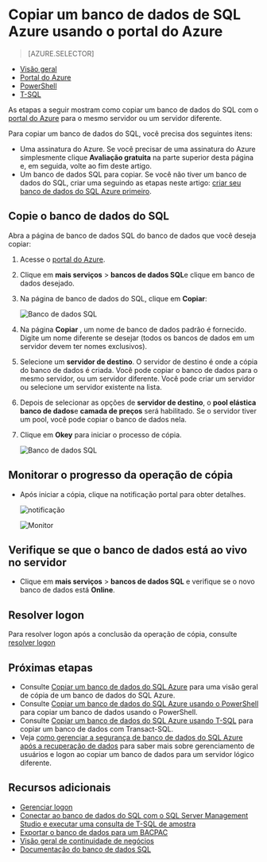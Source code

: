 <properties
    pageTitle="Copiar um banco de dados do SQL Azure usando o portal de Azure | Microsoft Azure"
    description="Criar uma cópia de um banco de dados do SQL Azure"
    services="sql-database"
    documentationCenter=""
    authors="stevestein"
    manager="jhubbard"
    editor=""/>

<tags
    ms.service="sql-database"
    ms.devlang="NA"
    ms.date="09/19/2016"
    ms.author="sstein"
    ms.workload="data-management"
    ms.topic="article"
    ms.tgt_pltfrm="NA"/>



# <a name="copy-an-azure-sql-database-using-the-azure-portal"></a>Copiar um banco de dados de SQL Azure usando o portal do Azure

> [AZURE.SELECTOR]
- [Visão geral](sql-database-copy.md)
- [Portal do Azure](sql-database-copy-portal.md)
- [PowerShell](sql-database-copy-powershell.md)
- [T-SQL](sql-database-copy-transact-sql.md)

As etapas a seguir mostram como copiar um banco de dados do SQL com o [portal do Azure](https://portal.azure.com) para o mesmo servidor ou um servidor diferente.

Para copiar um banco de dados do SQL, você precisa dos seguintes itens:

- Uma assinatura do Azure. Se você precisar de uma assinatura do Azure simplesmente clique **Avaliação gratuita** na parte superior desta página e, em seguida, volte ao fim deste artigo.
- Um banco de dados SQL para copiar. Se você não tiver um banco de dados do SQL, criar uma seguindo as etapas neste artigo: [criar seu banco de dados do SQL Azure primeiro](sql-database-get-started.md).


## <a name="copy-your-sql-database"></a>Copie o banco de dados do SQL

Abra a página de banco de dados SQL do banco de dados que você deseja copiar:

1.  Acesse o [portal do Azure](https://portal.azure.com).
2.  Clique em **mais serviços** > **bancos de dados SQL**e clique em banco de dados desejado.
3.  Na página de banco de dados do SQL, clique em **Copiar**:

    ![Banco de dados SQL](./media/sql-database-copy-portal/sql-database-copy.png)

1.  Na página **Copiar** , um nome de banco de dados padrão é fornecido. Digite um nome diferente se desejar (todos os bancos de dados em um servidor devem ter nomes exclusivos).
2.  Selecione um **servidor de destino**. O servidor de destino é onde a cópia do banco de dados é criada. Você pode copiar o banco de dados para o mesmo servidor, ou um servidor diferente. Você pode criar um servidor ou selecione um servidor existente na lista. 
3.  Depois de selecionar as opções de **servidor de destino**, o **pool elástica banco de dados**e **camada de preços** será habilitado. Se o servidor tiver um pool, você pode copiar o banco de dados nela.
3.  Clique em **Okey** para iniciar o processo de cópia.

    ![Banco de dados SQL](./media/sql-database-copy-portal/copy-page.png)


## <a name="monitor-the-progress-of-the-copy-operation"></a>Monitorar o progresso da operação de cópia

- Após iniciar a cópia, clique na notificação portal para obter detalhes.

    ![notificação][3]
 
    ![Monitor][4]


## <a name="verify-the-database-is-live-on-the-server"></a>Verifique se que o banco de dados está ao vivo no servidor

- Clique em **mais serviços** > **bancos de dados SQL** e verifique se o novo banco de dados está **Online**.


## <a name="resolve-logins"></a>Resolver logon

Para resolver logon após a conclusão da operação de cópia, consulte [resolver logon](sql-database-copy-transact-sql.md#resolve-logins-after-the-copy-operation-completes)


## <a name="next-steps"></a>Próximas etapas

- Consulte [Copiar um banco de dados do SQL Azure](sql-database-copy.md) para uma visão geral de cópia de um banco de dados do SQL Azure.
- Consulte [Copiar um banco de dados do SQL Azure usando o PowerShell](sql-database-copy-powershell.md) para copiar um banco de dados usando o PowerShell.
- Consulte [Copiar um banco de dados do SQL Azure usando T-SQL](sql-database-copy-transact-sql.md) para copiar um banco de dados com Transact-SQL.
- Veja [como gerenciar a segurança de banco de dados do SQL Azure após a recuperação de dados](sql-database-geo-replication-security-config.md) para saber mais sobre gerenciamento de usuários e logon ao copiar um banco de dados para um servidor lógico diferente.



## <a name="additional-resources"></a>Recursos adicionais

- [Gerenciar logon](sql-database-manage-logins.md)
- [Conectar ao banco de dados do SQL com o SQL Server Management Studio e executar uma consulta de T-SQL de amostra](sql-database-connect-query-ssms.md)
- [Exportar o banco de dados para um BACPAC](sql-database-export.md)
- [Visão geral de continuidade de negócios](sql-database-business-continuity.md)
- [Documentação do banco de dados SQL](https://azure.microsoft.com/documentation/services/sql-database/)




<!--Image references-->
[1]: ./media/sql-database-copy-portal/copy.png
[2]: ./media/sql-database-copy-portal/copy-ok.png
[3]: ./media/sql-database-copy-portal/copy-notification.png
[4]: ./media/sql-database-copy-portal/monitor-copy.png

